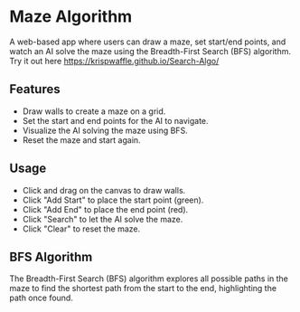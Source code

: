 # Maze Algorithm

A web-based app where users can draw a maze, set start/end points, and watch an AI solve the maze using the Breadth-First Search (BFS) algorithm.
Try it out here 
https://krispwaffle.github.io/Search-Algo/
## Features

- Draw walls to create a maze on a grid.
- Set the start and end points for the AI to navigate.
- Visualize the AI solving the maze using BFS.
- Reset the maze and start again.

## Usage

- Click and drag on the canvas to draw walls.
- Click "Add Start" to place the start point (green).
- Click "Add End" to place the end point (red).
- Click "Search" to let the AI solve the maze.
- Click "Clear" to reset the maze.

## BFS Algorithm

The Breadth-First Search (BFS) algorithm explores all possible paths in the maze to find the shortest path from the start to the end, highlighting the path once found.
